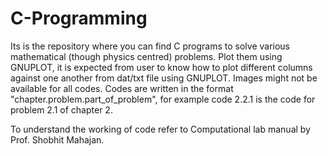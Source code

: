 # C-Programming
Its is the repository where you can find C programs to solve various mathematical (though physics centred) problems. Plot them using GNUPLOT, it is expected from user to know how to plot different columns against one another from dat/txt file using GNUPLOT. Images might not be available for all codes. Codes are written in the format "chapter.problem.part_of_problem", for example code 2.2.1 is the code for problem 2.1 of chapter 2.

To understand the working of code refer to Computational lab manual by Prof. Shobhit Mahajan.


